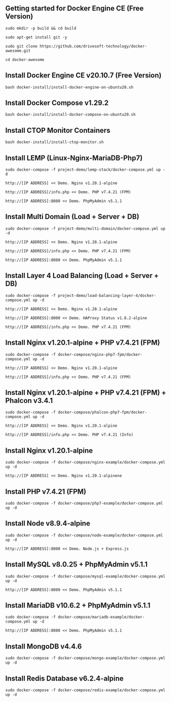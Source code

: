 Getting started for Docker Engine CE (Free Version)
---------------------------------------------------

```
sudo mkdir -p build && cd build

sudo apt-get install git -y

sudo git clone https://github.com/drivesoft-technology/docker-awesome.git

cd docker-awesome
```


Install Docker Engine CE v20.10.7 (Free Version)
---------------------------------------------------

```
bash docker-install/install-docker-engine-on-ubuntu20.sh
```


Install Docker Compose v1.29.2
---------------------------------------------------

```
bash docker-install/install-docker-compose-on-ubuntu20.sh
```


Install CTOP Monitor Containers
---------------------------------------------------

```
bash docker-install/install-ctop-monitor.sh
```


Install LEMP (Linux-Nginx-MariaDB-Php7)
---------------------------------------------------

```
sudo docker-compose -f project-demo/lemp-stack/docker-compose.yml up -d
```

```
http://[IP ADDRESS] << Demo. Nginx v1.20.1-alpine

http://[IP ADDRESS]/info.php << Demo. PHP v7.4.21 (FPM) 

http://[IP ADDRESS]:8080 << Demo. PhpMyAdmin v5.1.1
```


Install Multi Domain (Load + Server + DB)
---------------------------------------------------

```
sudo docker-compose -f project-demo/multi-domain/docker-compose.yml up -d
```

```
http://[IP ADDRESS] << Demo. Nginx v1.20.1-alpine

http://[IP ADDRESS]/info.php << Demo. PHP v7.4.21 (FPM) 

http://[IP ADDRESS]:8080 << Demo. PhpMyAdmin v5.1.1
```


Install Layer 4 Load Balancing (Load + Server + DB)
---------------------------------------------------

```
sudo docker-compose -f project-demo/load-balancing-layer-4/docker-compose.yml up -d
```

```
http://[IP ADDRESS] << Demo. Nginx v1.20.1-alpine

http://[IP ADDRESS]:8000 << Demo. HAProxy Status v1.8.2-alpine

http://[IP ADDRESS]/info.php << Demo. PHP v7.4.21 (FPM) 
```


Install Nginx v1.20.1-alpine + PHP v7.4.21 (FPM)
---------------------------------------------------

```
sudo docker-compose -f docker-compose/nginx-php7-fpm/docker-compose.yml up -d
```

```
http://[IP ADDRESS] << Demo. Nginx v1.20.1-alpine

http://[IP ADDRESS]/info.php << Demo. PHP v7.4.21 (FPM) 
```


Install Nginx v1.20.1-alpine + PHP v7.4.21 (FPM) + Phalcon v3.4.1
---------------------------------------------------

```
sudo docker-compose -f docker-compose/phalcon-php7-fpm/docker-compose.yml up -d
```

```
http://[IP ADDRESS] << Demo. Nginx v1.20.1-alpine

http://[IP ADDRESS]/info.php << Demo. PHP v7.4.21 (Info) 
```


Install Nginx v1.20.1-alpine
---------------------------------------------------

```
sudo docker-compose -f docker-compose/nginx-example/docker-compose.yml up -d
```

```
http://[IP ADDRESS] << Demo. Nginx v1.20.1-alpinene
```


Install PHP v7.4.21 (FPM)
---------------------------------------------------

```
sudo docker-compose -f docker-compose/php7-example/docker-compose.yml up -d
```


Install Node v8.9.4-alpine
---------------------------------------------------

```
sudo docker-compose -f docker-compose/node-example/docker-compose.yml up -d
```

```
http://[IP ADDRESS]:8000 << Demo. Node.js + Express.js
```


Install MySQL v8.0.25 + PhpMyAdmin v5.1.1
---------------------------------------------------

```
sudo docker-compose -f docker-compose/mysql-example/docker-compose.yml up -d
```

```
http://[IP ADDRESS]:8080 << Demo. PhpMyAdmin v5.1.1
```


Install MariaDB v10.6.2 + PhpMyAdmin v5.1.1
---------------------------------------------------

```
sudo docker-compose -f docker-compose/mariadb-example/docker-compose.yml up -d
```

```
http://[IP ADDRESS]:8080 << Demo. PhpMyAdmin v5.1.1
```


Install MongoDB v4.4.6
---------------------------------------------------

```
sudo docker-compose -f docker-compose/mongo-example/docker-compose.yml up -d
```


Install Redis Database v6.2.4-alpine
---------------------------------------------------

```
sudo docker-compose -f docker-compose/redis-example/docker-compose.yml up -d
```
